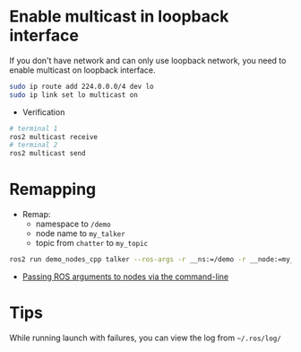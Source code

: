 # Enable multicast in loopback interface

If you don't have network and can only use loopback network, you need to enable multicast on loopback interface.

```bash
sudo ip route add 224.0.0.0/4 dev lo
sudo ip link set lo multicast on
```

* Verification

```bash
# terminal 1
ros2 multicast receive
# terminal 2
ros2 multicast send
```

# Remapping

* Remap:
  - namespace to `/demo`
  - node name to `my_talker`
  - topic from `chatter` to `my_topic`

```bash
ros2 run demo_nodes_cpp talker --ros-args -r __ns:=/demo -r __node:=my_talker -r chatter:=my_topic
```

* [Passing ROS arguments to nodes via the command-line](https://docs.ros.org/en/foxy/How-To-Guides/Node-arguments.html)

# Tips

While running launch with failures, you can view the log from `~/.ros/log/`
